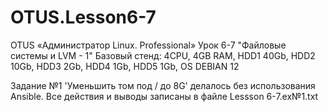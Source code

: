 # OTUS.Lesson6-7
OTUS «Администратор Linux. Professional» Урок 6-7 "Файловые системы и LVM - 1"
Базовый стенд:
4CPU, 4GB RAM, HDD1 40Gb, HDD2 10Gb, HDD3 2Gb, HDD4 1Gb, HDD5 1Gb, OS DEBIAN 12

Задание №1 'Уменьшить том под / до 8G' делалось без использования Ansible. Все действия и выводы записаны в файле Lessson 6-7.ex№1.txt
